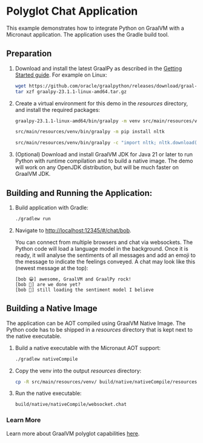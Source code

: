 # Polyglot Chat Application

This example demonstrates how to integrate Python on GraalVM with a Micronaut application.
The application uses the Gradle build tool.

## Preparation

1. Download and install the latest GraalPy as described in the [Getting Started guide](https://www.graalvm.org/latest/reference-manual/python/#installing-graalpy). For example on Linux:
   ```bash
   wget https://github.com/oracle/graalpython/releases/download/graal-23.1.1/graalpy-23.1.1-linux-amd64.tar.gz
   tar xzf graalpy-23.1.1-linux-amd64.tar.gz
   ```

2. Create a virtual environment for this demo in the _resources_ directory, and install the required packages:
   ```bash
   graalpy-23.1.1-linux-amd64/bin/graalpy -m venv src/main/resources/venv
   ```
   ```bash
   src/main/resources/venv/bin/graalpy -m pip install nltk
   ```
   ```bash
   src/main/resources/venv/bin/graalpy -c "import nltk; nltk.download('vader_lexicon')"
   ```

3. (Optional) Download and install GraalVM JDK for Java 21 or later to run Python with runtime compilation and to build a native image. 
The demo will work on any OpenJDK distribution, but will be much faster on GraalVM JDK.

## Building and Running the Application:

1. Build application with Gradle:
   ```bash
   ./gradlew run
   ```

2. Navigate to [http://localhost:12345/#/chat/bob](http://localhost:12345/#/chat/bob).

    You can connect from multiple browsers and chat via websockets.
    The Python code will load a language model in the background.
    Once it is ready, it will analyse the sentiments of all messages and add an emoji to the message to indicate the feelings conveyed.
    A chat may look like this (newest message at the top):

    ```
    [bob 😀] awesome, GraalVM and GraalPy rock!
    [bob 🫥] are we done yet?
    [bob 💬] still loading the sentiment model I believe
    ```

## Building a Native Image

The application can be AOT compiled using GraalVM Native Image.
The Python code has to be shipped in a _resources_ directory that is kept next to the native executable.

1. Build a native executable with the Micronaut AOT support:
   ```bash
   ./gradlew nativeCompile
   ```

2. Copy the venv into the output _resources_ directory:
   ```bash
   cp -R src/main/resources/venv/ build/native/nativeCompile/resources/python/
   ```

3. Run the native executable:
   ```bash
   build/native/nativeCompile/websocket.chat
   ```

### Learn More 

Learn more about GraalVM polyglot capabilities [here](https://www.graalvm.org/latest/reference-manual/polyglot-programming/).
